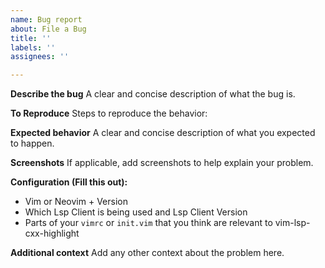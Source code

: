 ```yaml
---
name: Bug report
about: File a Bug
title: ''
labels: ''
assignees: ''

---
```


**Describe the bug**
A clear and concise description of what the bug is.

**To Reproduce**
Steps to reproduce the behavior:

**Expected behavior**
A clear and concise description of what you expected to happen.

**Screenshots**
If applicable, add screenshots to help explain your problem.

**Configuration (Fill this out):**
 - Vim or Neovim + Version
 - Which Lsp Client is being used and Lsp Client Version
 - Parts of your `vimrc` or `init.vim` that you think are relevant to vim-lsp-cxx-highlight

**Additional context**
Add any other context about the problem here.
